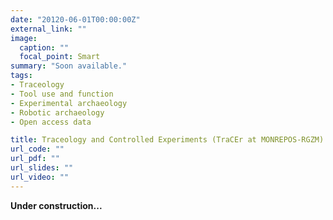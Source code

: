 ```yaml
---
date: "20120-06-01T00:00:00Z"
external_link: ""
image:
  caption: ""
  focal_point: Smart
summary: "Soon available."
tags:
- Traceology
- Tool use and function
- Experimental archaeology
- Robotic archaeology
- Open access data

title: Traceology and Controlled Experiments (TraCEr at MONREPOS-RGZM)
url_code: ""
url_pdf: ""
url_slides: ""
url_video: ""
---
```


**Under construction...**

